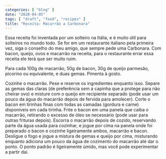 ```yaml
---
categories: [ "blog" ]
date: "2020-04-05"
tags: [ "draft", "food", "recipes" ]
title: "Receita: Macarrão a Carbonara"
---
```

Essa receita foi inventada por um solteiro na Itália, e é muito útil para solteiros no mundo todo. Se for em um restaurante italiano pela primeira vez, siga o conselho do meu amigo, que sempre pede uma Carbonara. Com bacon, queijo, ovos e macarrão na receita, para o restaurante errar essa receita ele terá que ser muito ruim.


Para cada 100g de macarrão, 50g de bacon, 30g de queijo parmesão, picorino ou equivalente, e duas gemas. Pimenta à gosto.


Cozinhe o macarrão. Pese e reserve os ingredientes enquanto isso. Separe as gemas das claras (de preferência sem a capinha que a protege para não cheirar ovo) e misture com o queijo em recipiente separado (pode usar um pouco da água do macarrão depois de fervida para amolecer). Corte o bacon em tirinhas finas com todas as camadas (gordura e carne) disponíveis em cada tirinha. Frite o bacon em uma panela que caiba o macarrão, retirando o excesso de óleo se necessário (pode usar para outras frituras depois). Escorra o macarrão depois de cozido, reservando parte da água usada para cozinhar, e jogue por cima na panela onde foi preparado o bacon e cozinhe ligeiramente ambos, macarrão e bacon. Desligue o fogo e jogue a mistura de gemas e queijo por cima, misturando enquanto adiciona um pouco da água de cozimento do macarrão até dar o ponto. O ponto padrão é ligeiramente úmido, mas você pode experimentar a partir daí.
